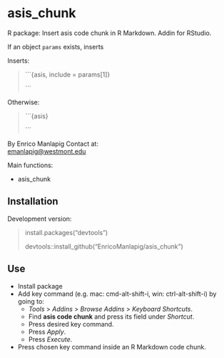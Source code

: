 
<!-- README.md is generated from README.Rmd. Please edit that file -->

# asis\_chunk

R package: Insert asis code chunk in R Markdown. Addin for RStudio.

If an object `params` exists, inserts

Inserts:

> ´´´{asis, include = params\[1\]}
>
> ´´´

Otherwise:

> ´´´{asis}
>
> ´´´

By Enrico Manlapig Contact at:  
<emanlapig@westmont.edu>

Main functions:

-   asis\_chunk

## Installation

Development version:

> install.packages(“devtools”)
>
> devtools::install\_github(“EnricoManlapig/asis\_chunk”)

## Use

-   Install package
-   Add key command (e.g. mac: cmd-alt-shift-i, win: ctrl-alt-shift-i)
    by going to:
    -   *Tools* &gt; *Addins* &gt; *Browse Addins* &gt; *Keyboard
        Shortcuts*.  
    -   Find **asis code chunk** and press its field under *Shortcut*.
    -   Press desired key command.
    -   Press *Apply*.
    -   Press *Execute*.
-   Press chosen key command inside an R Markdown code chunk.
